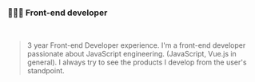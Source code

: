 ### 👩🏻‍💻 Front-end developer 
<br />

>3 year Front-end Developer experience.
> I'm a front-end developer passionate about JavaScript engineering. (JavaScript, Vue.js in general).
 I always try to see the products I develop from the user's standpoint.

 <br />  



